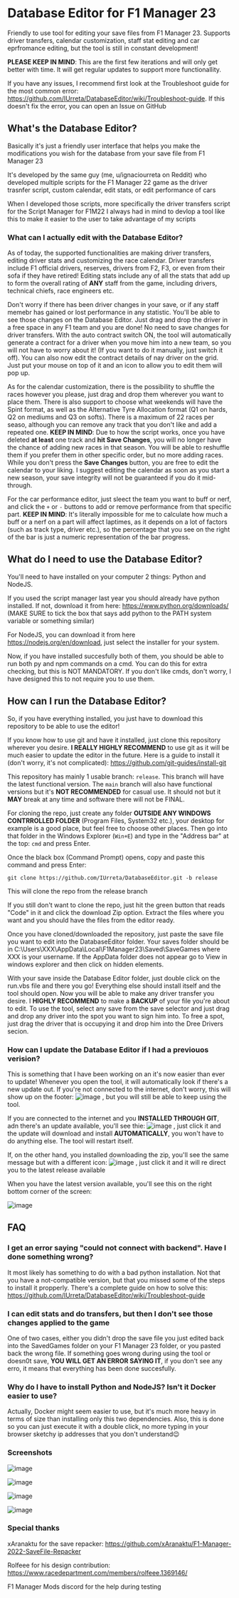 # Database Editor for F1 Manager 23 #
Friendly to use tool for editing your save files from F1 Manager 23. Supports driver transfers, calendar customization, staff stat editing and car eprfromance editing, but the tool is still in constant development!

**PLEASE KEEP IN MIND**: This are the first few iterations and will only get better with time. It will get regular updates to support more functionallity.

If you have any issues, I recommend first look at the Troubleshoot guide for the most common error: https://github.com/IUrreta/DatabaseEditor/wiki/Troubleshoot-guide. If this doesn't fix the error, you can open an Issue on GitHub

## What's the Database Editor? ##
Basically it's just a friendly user interface that helps you make the modifications you wish for the database from your save file from F1 Manager 23

It's developed by the same guy (me, u/ignaciourreta on Reddit) who developed multiple scripts for the F1 Manager 22 game as the driver trasnfer script, custom calendar, edit stats, or edit performance of cars

When I developed those scripts, more specifically the driver transfers script for the Script Manager for F1M22 I always had in mind to devlop a tool like this to make it easier to the user to take advantage of my scripts

### What can I actually edit with the Database Editor? ###

As of today, the supported functionalities are making driver transfers, editing driver stats and customizing the race calendar. Driver transfers include F1 official drivers, reserves, drivers from F2, F3, or even from their sofa if they have retired! Editing stats include any of all the stats that add up to form the overall rating of **ANY** staff from the game, including drivers, technical chiefs, race engineers etc.

Don't worry if there has been driver changes in your save, or if any staff memebr has gained or lost performance in any statistic. You'll be able to see those changes on the Database Editor. Just drag and drop the driver in a free space in any F1 team and you are done! No need to save changes for driver transfers. With the auto contract switch ON, the tool will automatically generate a contract for a driver when you move him into a new team, so you will not have to worry about it! (If you want to do it manually, just switch it off). You can also now edit the contract details of nay driver on the grid. Just put your mouse on top of it and an icon to allow you to edit them will pop up.

As for the calendar customization, there is the possibility to shuffle the races however you please, just drag and drop them wherever you want to place them. There is also support to choose what weekends will have the Spint format, as well as the Alternative Tyre Allocation format (Q1 on hards, Q2 on mediums and Q3 on softs). There is a maximum of 22 races per seaso, although you can remove any track that you don't like and add a repeated one. **KEEP IN MIND**: Due to how the script works, once you have deleted **at least** one track and **hit Save Changes**, you will no longer have the chance of adding new races in that season. You will be able to reshuffle them if you prefer them in other specific order, but no more adding races. While you don't press the **Save Changes** button, you are free to edit the calendar to your liking. I suggest editing the calendar as soon as you start a new season, your save integrity will not be guaranteed if you do it mid-through.

For the car performance editor, just sleect the team you want to buff or nerf, and click the `+` or `-` buttons to add or remove performance from that specific part. **KEEP IN MIND**: It's literally impossible for me to calculate how much a buff or a nerf on a part will affect laptimes, as it depends on a lot of factors (such as track type, driver etc.), so the percentage that you see on the right of the bar is just a numeric representation of the bar progress.

## What do I need to use the Database Editor? ##
You'll need to have installed on your computer 2 things: Python and NodeJS.

If you used the script manager last year you should already have python installed. If not, download it from here: https://www.python.org/downloads/ (MAKE SURE to tick the box that says add python to the PATH system variable or something similar)

For NodeJS, you can download it from here https://nodejs.org/en/download, just select the installer for your system. 

Now, if you have installed succesfully both of them, you should be able to run both py and npm commands on a cmd. You can do this for extra checking, but this is NOT MANDATORY.
If you don't like cmds, don't worry, I have designed this to not require you to use them. 

## How can I run the Database Editor? ##
So, if you have everything installed, you just have to download this repository to be able to use the editor!

If you know how to use git and have it installed, just clone this repository wherever you desire.
**I REALLY HIGHLY RECOMMEND** to use git as it will be much easier to update the editor in the future. Here is a guide to install it (don't worry, it's not complicated): https://github.com/git-guides/install-git

This repository has mainly 1 usable branch: `release`. This branch will have the latest functional version. The `main` branch will also have functional versions but it's **NOT RECOMMENDED** for casual use. It should not but it **MAY** break at any time and software there will not be FINAL.

For cloning the repo, just create any folder **OUTSIDE ANY WINDOWS CONTRROLLED FOLDER** (Program Files, System32 etc.), your desktop for example is a good place, but feel free to choose other places. Then go into that folder in the Windows Explorer (`Win+E`) and type in the "Address bar" at the top: `cmd` and press Enter.

Once the black box (Command Prompt) opens, copy and paste this command and press Enter:

`git clone https://github.com/IUrreta/DatabaseEditor.git -b release`

This will clone the repo from the release branch

If you still don't want to clone the repo, just hit the green button that reads "Code" in it and click the download Zip option. Extract the files where you want and you should have the files from the editor ready.

Once you have cloned/downloaded the repository, just paste the save file you want to edit into the DatabaseEditor folder. Your saves folder should be in C:\Users\XXX\AppData\Local\F1Manager23\Saved\SaveGames where XXX is your username. If the AppData folder does not appear go to View in windows explorer and then click on hidden elements.

With your save inside the Database Editor folder, just double click on the run.vbs file and there you go! Everything else should install itself and the tool should open. Now you will be able to 
make any driver transfer you desire. I **HIGHLY RECOMMEND** to make a **BACKUP** of your file you're about to edit. To use the tool, select any save from the save selector and just drag and drop any driver into the spot you want to sign him into. To free a spot, just drag the driver that is occupying it and drop him into the Dree Drivers secion.

### How can I update the Database Editor if I had a previouos verision? ###

This is something that I have been working on an it's now easier than ever to update! Whenever you open the tool, it will automatically look if there's a new update out. If you're not connected to the internet, don't worry, this will show up on the footer: ![image](https://github.com/IUrreta/DatabaseEditor/assets/95303008/9a38df06-65eb-4fce-8b04-27deac52d964)
,
but you will still be able to keep using the tool.

If you are connected to the internet and you **INSTALLED THROUGH GIT**, adn there's an update available, you'll see thie:
![image](https://github.com/IUrreta/DatabaseEditor/assets/95303008/9cb4d880-f2db-4af2-a346-1209ac48c866)
,
just click it and the update will download and install **AUTOMATICALLY**, you won't have to do anything else. The tool will restart itself.

If, on the other hand, you installed downloading the zip, you'll see the same message but with a different icon:
![image](https://github.com/IUrreta/DatabaseEditor/assets/95303008/f35f7df7-34f3-4356-b542-5c5a7e8f6de9)
,
just click it and it will re direct you to the latest release available

When you have the latest version available, you'll see this on the right bottom corner of the screen:

![image](https://github.com/IUrreta/DatabaseEditor/assets/95303008/481fec01-e020-47d8-82cb-a9804156bd28)


## FAQ ##

### I get an error saying "could not connect with backend". Have I done something wrong? ###

It most likely has something to do with a bad python installation. Not that you have a not-compatible version, but that you missed some of the steps to install it propperly. There's a complete guide on how to solve this: https://github.com/IUrreta/DatabaseEditor/wiki/Troubleshoot-guide

### I can edit stats and do transfers, but then I don't see those changes applied to the game ###

One of two cases, either you didn't drop the save file you just edited back into the SavedGames folder on your F1 Manager 23 folder, or you pasted back the wrong file. If something goes wrong during using the tool or doesn0t save, **YOU WILL GET AN ERROR SAYING IT**, if you don't see any erro, it means that everything has been done succesfully.

### Why do I have to install Python and NodeJS? Isn't it Docker easier to use? ###

Actually, Docker might seem easier to use, but it's much more heavy in terms of size than installing only this two dependencies.
Also, this is done so you can just execute it with a double click, no more typing in your browser sketchy ip addresses that you don't understand😉


### Screenshots ###

![image](https://github.com/IUrreta/DatabaseEditor/assets/95303008/89baa8a5-7920-43b3-ab6a-cd88a1907918)

![image](https://github.com/IUrreta/DatabaseEditor/assets/95303008/1fec6164-4f5f-4364-97bd-31e6ea77ee81)

![image](https://github.com/IUrreta/DatabaseEditor/assets/95303008/914ba276-21bd-467c-9142-636362641a7f)

![image](https://github.com/IUrreta/DatabaseEditor/assets/95303008/823cd8f4-a3ab-4e8f-a8c2-1928b02f66d6)


### Special thanks ###
xAranaktu for the save repacker: https://github.com/xAranaktu/F1-Manager-2022-SaveFile-Repacker

Rolfeee for his design contribution: https://www.racedepartment.com/members/rolfeee.1369146/

F1 Manager Mods discord for the help during testing
